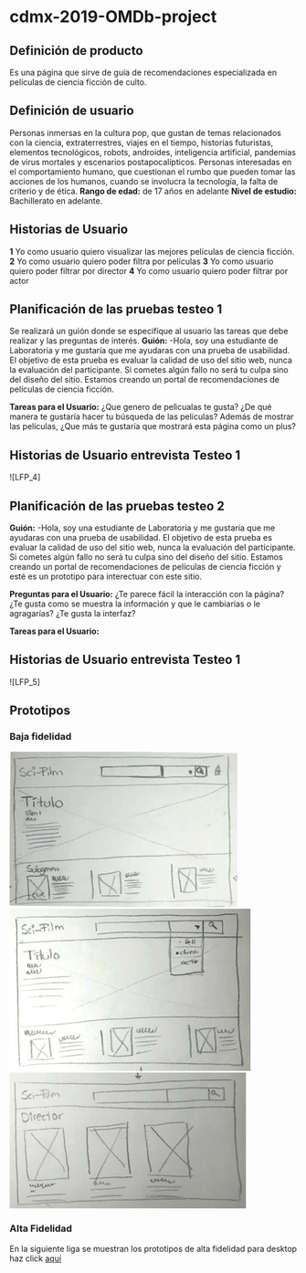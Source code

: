# cdmx-2019-OMDb-project
## Definición de producto
Es una página que sirve de guía de recomendaciones especializada en películas de ciencia ficción de culto.

## Definición de usuario
Personas inmersas en la cultura pop, que gustan de temas relacionados con la ciencia, extraterrestres, viajes en el tiempo, historias futuristas, elementos tecnológicos, robots, androides, inteligencia artificial, pandemias de virus mortales y escenarios postapocalípticos. 
Personas interesadas en el comportamiento humano, que cuestionan el rumbo que pueden tomar las acciones de los humanos, cuando se involucra la tecnología, la falta de criterio y de ética.
**Rango de edad:** de 17 años en adelante
**Nivel de estudio:** Bachillerato en adelante.

## Historias de Usuario
**1** Yo como usuario quiero visualizar las mejores películas de ciencia ficción.
**2** Yo como usuario quiero poder filtra por películas
**3** Yo como usuario quiero poder filtrar por director
**4** Yo como usuario quiero poder filtrar por actor

## Planificación de las pruebas testeo 1
Se realizará un guión donde se especifíque al usuario las tareas que debe realizar y las preguntas de interés.
**Guión:** 
-Hola, soy una estudiante de Laboratoria y me gustaría que me ayudaras con una prueba de usabilidad. El objetivo de esta prueba es evaluar la calidad de uso del sitio web, nunca la evaluación del participante. Si cometes algún fallo no será tu culpa sino del diseño del sitio. Estamos creando un portal de recomendaciones de películas de ciencia ficción. 

**Tareas para el Usuario:**
¿Que genero de pelìcualas te gusta?
¿De qué manera te gustaría hacer tu búsqueda de las películas?
Además de mostrar las películas, ¿Que más te gustaría que mostrará esta página como un plus?

## Historias de Usuario entrevista Testeo 1
![LFP_4]

## Planificación de las pruebas testeo 2
**Guión:** 
-Hola, soy una estudiante de Laboratoria y me gustaría que me ayudaras con una prueba de usabilidad. El objetivo de esta prueba es evaluar la calidad de uso del sitio web, nunca la evaluación del participante. Si cometes algún fallo no será tu culpa sino del diseño del sitio. Estamos creando un portal de recomendaciones de películas de ciencia ficción y esté es un prototipo para interectuar con este sitio.

**Preguntas para el Usuario:**
¿Te parece fácil la interacción con la página?
¿Te gusta como se muestra la información y que le cambiarías o le agragarías?
¿Te gusta la interfaz?

**Tareas para el Usuario:**
## Historias de Usuario entrevista Testeo 1
![LFP_5]






## Prototipos 

### Baja fidelidad
![LFP_1](https://github.com/Andrea0611/cdmx-2019-OMDb-project/blob/rama-andreaparrilla/src/images/prototipoBaja1.jpg)
![LFP_2](https://github.com/Andrea0611/cdmx-2019-OMDb-project/blob/rama-andreaparrilla/src/images/prototipoBaja2.jpg)
![LFP_3](https://github.com/Andrea0611/cdmx-2019-OMDb-project/blob/rama-andreaparrilla/src/images/prototipoBaja3.jpg)

### Alta Fidelidad
En la siguiente liga se muestran los prototipos de alta fidelidad para desktop haz click [aquí](https://www.figma.com/file/d26nQ35xtkUtyp7PpUxd3HyB/Sci-Film?node-id=0%3A1)
